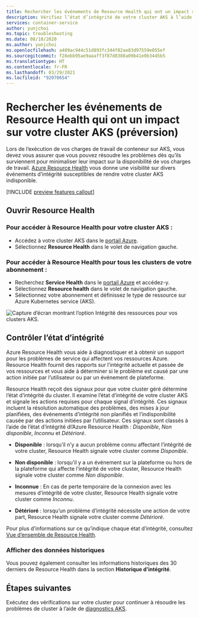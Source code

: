 ```yaml
---
title: Rechercher les événements de Resource Health qui ont un impact sur votre cluster AKS (préversion)
description: Vérifiez l’état d’intégrité de votre cluster AKS à l’aide de Azure Resource Health.
services: container-service
author: yunjchoi
ms.topic: troubleshooting
ms.date: 08/18/2020
ms.author: yunjchoi
ms.openlocfilehash: a409ac944c51d893fc344f82ae83d97559e055ef
ms.sourcegitcommit: f28ebb95ae9aaaff3f87d8388a09b41e0b3445b5
ms.translationtype: HT
ms.contentlocale: fr-FR
ms.lasthandoff: 03/29/2021
ms.locfileid: "92070654"
---
```

# <a name="check-for-resource-health-events-impacting-your-aks-cluster-preview"></a>Rechercher les événements de Resource Health qui ont un impact sur votre cluster AKS (préversion)


Lors de l’exécution de vos charges de travail de conteneur sur AKS, vous devez vous assurer que vous pouvez résoudre les problèmes dès qu’ils surviennent pour minimaliser leur impact sur la disponibilité de vos charges de travail. [Azure Resource Health](../service-health/resource-health-overview.md) vous donne une visibilité sur divers événements d’intégrité susceptibles de rendre votre cluster AKS indisponible.

[!INCLUDE [preview features callout](./includes/preview/preview-callout.md)]

## <a name="open-resource-health"></a>Ouvrir Resource Health

### <a name="to-access-resource-health-for-your-aks-cluster"></a>Pour accéder à Resource Health pour votre cluster AKS :

- Accédez à votre cluster AKS dans le [portail Azure](https://portal.azure.com).
- Sélectionnez **Resource Health** dans le volet de navigation gauche.

### <a name="to-access-resource-health-for-all-clusters-on-your-subscription"></a>Pour accéder à Resource Health pour tous les clusters de votre abonnement :

- Recherchez **Service Health** dans le [portail Azure](https://portal.azure.com) et accédez-y.
- Sélectionnez **Resource health** dans le volet de navigation gauche.
- Sélectionnez votre abonnement et définissez le type de ressource sur Azure Kubernetes service (AKS).

![Capture d’écran montrant l’option Intégrité des ressources pour vos clusters AKS.](./media/aks-resource-health/resource-health-check.png)

## <a name="check-the-health-status"></a>Contrôler l’état d’intégrité

Azure Resource Health vous aide à diagnostiquer et à obtenir un support pour les problèmes de service qui affectent vos ressources Azure. Resource Health fournit des rapports sur l’intégrité actuelle et passée de vos ressources et vous aide à déterminer si le problème est causé par une action initiée par l’utilisateur ou par un événement de plateforme.

Resource Health reçoit des signaux pour que votre cluster géré détermine l’état d’intégrité du cluster. Il examine l’état d’intégrité de votre cluster AKS et signale les actions requises pour chaque signal d’intégrité. Ces signaux incluent la résolution automatique des problèmes, des mises à jour planifiées, des événements d’intégrité non planifiés et l’indisponibilité causée par des actions initiées par l’utilisateur. Ces signaux sont classés à l’aide de l’état d’intégrité dl’Azure Resource Health : *Disponible*, *Non disponible*, *Inconnu* et *Détérioré*.

- **Disponible** : lorsqu’il n’y a aucun problème connu affectant l’intégrité de votre cluster, Resource Health signale votre cluster comme *Disponible*.

- **Non disponible** : lorsqu’il y a un événement sur la plateforme ou hors de la plateforme qui affecte l’intégrité de votre cluster, Resource Health signale votre cluster comme *Non disponible*.

- **Inconnue** : En cas de perte temporaire de la connexion avec les mesures d’intégrité de votre cluster, Resource Health signale votre cluster comme *Inconnu*.

- **Détérioré** : lorsqu’un problème d’intégrité nécessite une action de votre part, Resource Health signale votre cluster comme *Détérioré*.

Pour plus d’informations sur ce qu’indique chaque état d’intégrité, consultez [Vue d’ensemble de Resource Health](../service-health/resource-health-overview.md#health-status).

### <a name="view-historical-data"></a>Afficher des données historiques

Vous pouvez également consulter les informations historiques des 30 derniers de Resource Health dans la section **Historique d’intégrité**.

## <a name="next-steps"></a>Étapes suivantes

Exécutez des vérifications sur votre cluster pour continuer à résoudre les problèmes de cluster à l’aide de [diagnostics AKS](./concepts-diagnostics.md).